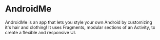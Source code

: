 # AndroidMe
 AndroidMe is an app that lets you style your own Android by customizing it's hair and clothing! It uses Fragments, modular sections of an Activity, to create a flexible and responsive UI.
